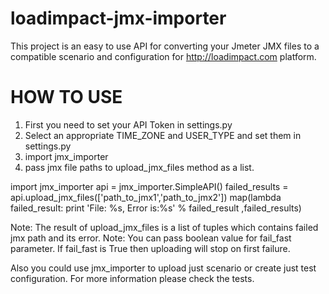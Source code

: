 loadimpact-jmx-importer
=======================

This project is an easy to use API for converting your Jmeter JMX files to a compatible scenario and configuration for http://loadimpact.com platform.


HOW TO USE
==========

1. First you need to set your API Token in settings.py
2. Select an appropriate TIME_ZONE and USER_TYPE and set them in settings.py
3. import jmx_importer
4. pass jmx file paths to upload_jmx_files method as a list.

import jmx_importer
api = jmx_importer.SimpleAPI()
failed_results = api.upload_jmx_files(['path_to_jmx1','path_to_jmx2'])
map(lambda failed_result: print 'File: %s, Error is:%s' % failed_result ,failed_results)


Note: The result of upload_jmx_files is a list of tuples which contains failed jmx path and its error.
Note: You can pass boolean value for fail_fast parameter. If fail_fast is True then uploading will stop on first failure.

Also you could use jmx_importer to upload just scenario or create just test configuration. For more information please check the tests.




